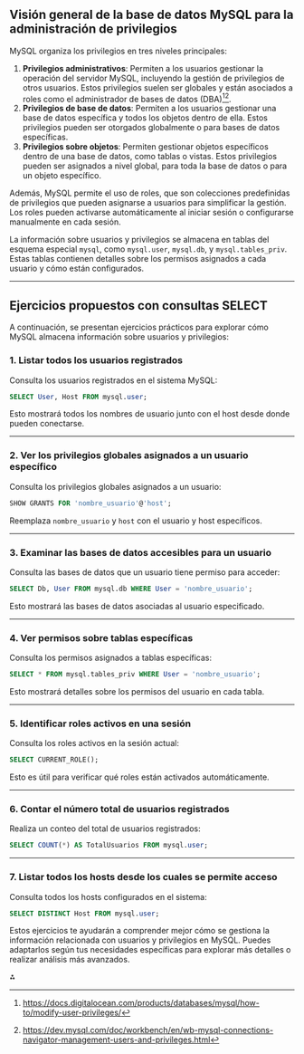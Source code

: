 
## Visión general de la base de datos MySQL para la administración de privilegios

MySQL organiza los privilegios en tres niveles principales:

1. **Privilegios administrativos**: Permiten a los usuarios gestionar la operación del servidor MySQL, incluyendo la gestión de privilegios de otros usuarios. Estos privilegios suelen ser globales y están asociados a roles como el administrador de bases de datos (DBA)[^1][^6].
2. **Privilegios de base de datos**: Permiten a los usuarios gestionar una base de datos específica y todos los objetos dentro de ella. Estos privilegios pueden ser otorgados globalmente o para bases de datos específicas.
3. **Privilegios sobre objetos**: Permiten gestionar objetos específicos dentro de una base de datos, como tablas o vistas. Estos privilegios pueden ser asignados a nivel global, para toda la base de datos o para un objeto específico.

Además, MySQL permite el uso de roles, que son colecciones predefinidas de privilegios que pueden asignarse a usuarios para simplificar la gestión. Los roles pueden activarse automáticamente al iniciar sesión o configurarse manualmente en cada sesión.

La información sobre usuarios y privilegios se almacena en tablas del esquema especial `mysql`, como `mysql.user`, `mysql.db`, y `mysql.tables_priv`. Estas tablas contienen detalles sobre los permisos asignados a cada usuario y cómo están configurados.

---

## Ejercicios propuestos con consultas SELECT

A continuación, se presentan ejercicios prácticos para explorar cómo MySQL almacena información sobre usuarios y privilegios:

### 1. Listar todos los usuarios registrados

Consulta los usuarios registrados en el sistema MySQL:

```sql
SELECT User, Host FROM mysql.user;
```

Esto mostrará todos los nombres de usuario junto con el host desde donde pueden conectarse.

---

### 2. Ver los privilegios globales asignados a un usuario específico

Consulta los privilegios globales asignados a un usuario:

```sql
SHOW GRANTS FOR 'nombre_usuario'@'host';
```

Reemplaza `nombre_usuario` y `host` con el usuario y host específicos.

---

### 3. Examinar las bases de datos accesibles para un usuario

Consulta las bases de datos que un usuario tiene permiso para acceder:

```sql
SELECT Db, User FROM mysql.db WHERE User = 'nombre_usuario';
```

Esto mostrará las bases de datos asociadas al usuario especificado.

---

### 4. Ver permisos sobre tablas específicas

Consulta los permisos asignados a tablas específicas:

```sql
SELECT * FROM mysql.tables_priv WHERE User = 'nombre_usuario';
```

Esto mostrará detalles sobre los permisos del usuario en cada tabla.

---

### 5. Identificar roles activos en una sesión

Consulta los roles activos en la sesión actual:

```sql
SELECT CURRENT_ROLE();
```

Esto es útil para verificar qué roles están activados automáticamente.

---

### 6. Contar el número total de usuarios registrados

Realiza un conteo del total de usuarios registrados:

```sql
SELECT COUNT(*) AS TotalUsuarios FROM mysql.user;
```

---

### 7. Listar todos los hosts desde los cuales se permite acceso

Consulta todos los hosts configurados en el sistema:

```sql
SELECT DISTINCT Host FROM mysql.user;
```

Estos ejercicios te ayudarán a comprender mejor cómo se gestiona la información relacionada con usuarios y privilegios en MySQL. Puedes adaptarlos según tus necesidades específicas para explorar más detalles o realizar análisis más avanzados.

<div>⁂</div>

[^1]: https://docs.digitalocean.com/products/databases/mysql/how-to/modify-user-privileges/

[^2]: https://dev.mysql.com/doc/mysql-security-excerpt/8.0/en/roles.html

[^3]: https://www.percona.com/blog/mysql-database-security-best-practices/

[^4]: https://www.w3schools.com/mysql/mysql_select.asp

[^5]: https://www.tutorialspoint.com/mysql/mysql-queries.htm

[^6]: https://dev.mysql.com/doc/workbench/en/wb-mysql-connections-navigator-management-users-and-privileges.html

[^7]: https://www.datacamp.com/doc/mysql/mysql-select

[^8]: https://www.w3schools.com/mysql/mysql_exercises.asp

[^9]: https://eternainfotech.com/view-blog.php?blog=best-practices-database-management

[^10]: https://dev.mysql.com/doc/en/privileges-provided.html

[^11]: https://www.apono.io/blog/mastering-roles-in-mysql-your-ultimate-guide/

[^12]: https://www.tothenew.com/blog/mysql-best-practices/

[^13]: https://www.atlassian.com/data/admin/how-to-grant-all-privileges-on-a-database-in-mysql

[^14]: https://blogs.oracle.com/mysql/post/using-the-mysql-set-role-to-enforce-least-privilege-principles

[^15]: https://wpdatatables.com/mysql-best-practices/

[^16]: https://dev.mysql.com/doc/en/access-control.html

[^17]: https://dev.mysql.com/doc/mysql-monitor/8.0/en/mem-access-control-best-practice-ref.html

[^18]: https://www.universalclass.com/articles/computers/mysql-administration-managing-users-and-privileges.htm

[^19]: http://download.nust.na/pub6/mysql/tech-resources/articles/mysql-administrator-best-practices.html

[^20]: https://dev.to/manojspace/mysql-user-permissions-a-practical-guide-2ldb

[^21]: https://www.sql-practice.com

[^22]: https://www.codechef.com/practice/sql-case-studies-topic-wise

[^23]: https://dev.mysql.com/doc/mysql-tutorial-excerpt/5.7/en/examples.html

[^24]: https://www.youtube.com/watch?v=HYD8KjPB9F8

[^25]: https://www.w3resource.com/mysql-exercises/

[^26]: https://www.w3schools.com/mysql/mysql_sql.asp

[^27]: https://www.w3resource.com/mysql-exercises/basic-simple-exercises/

[^28]: https://www3.ntu.edu.sg/home/ehchua/programming/sql/MySQL_Beginner.html

[^29]: https://learnsql.com/blog/mysql-practice/

[^30]: https://dev.to/nirmalyax/basic-mysql-queries-a-comprehensive-guide-5cjb

[^31]: https://www.reddit.com/r/SQL/comments/b5pbij/any_recommendation_of_how_to_practice_your_mysql/

[^32]: https://www.w3schools.com/MySQL/default.asp

[^33]: https://www.prisma.io/dataguide/mysql/authentication-and-authorization/role-management

[^34]: https://www.tessell.com/blogs/best-practices-for-mysql-security-and-database-management

[^35]: https://dev.mysql.com/doc/mysql-security-excerpt/5.7/en/privileges-provided.html

[^36]: https://www.percona.com/blog/deep-dive-into-roles-in-mysql-8-0/

[^37]: https://dev.mysql.com/doc/en/select.html

[^38]: https://ramkedem.com/en/mysql-select-statement/

[^39]: https://www.mysqltutorial.org/mysql-basics/

[^40]: https://www.digitalocean.com/community/tutorials/introduction-to-queries-mysql

